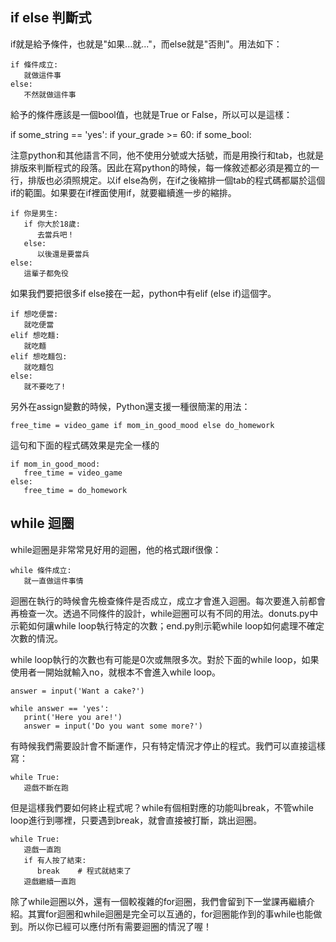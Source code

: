 ## if else 判斷式

if就是給予條件，也就是"如果...就..."，而else就是"否則"。用法如下：

```
if 條件成立:
   就做這件事
else:
   不然就做這件事
```
給予的條件應該是一個bool值，也就是True or False，所以可以是這樣：

   if some_string == 'yes':
   if your_grade >= 60:
   if some_bool:

注意python和其他語言不同，他不使用分號或大括號，而是用換行和tab，也就是排版來判斷程式的段落。因此在寫python的時候，每一條敘述都必須是獨立的一行，排版也必須照規定。以if else為例，在if之後縮排一個tab的程式碼都屬於這個if的範圍。如果要在if裡面使用if，就要繼續進一步的縮排。

```
if 你是男生:
   if 你大於18歲:
      去當兵吧！
   else:
      以後還是要當兵
else:
   這輩子都免役
```

如果我們要把很多if else接在一起，python中有elif (else if)這個字。

```
if 想吃便當:
   就吃便當
elif 想吃麵:
   就吃麵
elif 想吃麵包:
   就吃麵包
else:
   就不要吃了!
```

另外在assign變數的時候，Python還支援一種很簡潔的用法：

```
free_time = video_game if mom_in_good_mood else do_homework
```

這句和下面的程式碼效果是完全一樣的

```
if mom_in_good_mood:
   free_time = video_game
else:
   free_time = do_homework
```

## while 迴圈

while迴圈是非常常見好用的迴圈，他的格式跟if很像：

```
while 條件成立:
   就一直做這件事情
```

迴圈在執行的時候會先檢查條件是否成立，成立才會進入迴圈。每次要進入前都會再檢查一次。透過不同條件的設計，while迴圈可以有不同的用法。donuts.py中示範如何讓while loop執行特定的次數；end.py則示範while loop如何處理不確定次數的情況。

while loop執行的次數也有可能是0次或無限多次。對於下面的while loop，如果使用者一開始就輸入no，就根本不會進入while loop。

```
answer = input('Want a cake?')

while answer == 'yes':
   print('Here you are!')
   answer = input('Do you want some more?')
```

有時候我們需要設計會不斷運作，只有特定情況才停止的程式。我們可以直接這樣寫：
```
while True:
   遊戲不斷在跑
```
但是這樣我們要如何終止程式呢？while有個相對應的功能叫break，不管while loop進行到哪裡，只要遇到break，就會直接被打斷，跳出迴圈。

```
while True:
   遊戲一直跑
   if 有人按了結束:
      break    # 程式就結束了
   遊戲繼續一直跑
```

除了while迴圈以外，還有一個較複雜的for迴圈，我們會留到下一堂課再繼續介紹。其實for迴圈和while迴圈是完全可以互通的，for迴圈能作到的事while也能做到。所以你已經可以應付所有需要迴圈的情況了喔！


